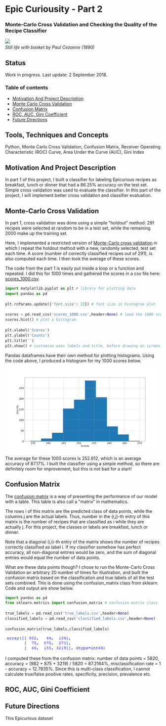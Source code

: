 
# Epic Curiousity - Part 2
### Monte-Carlo Cross Validation and Checking the Quality of the Recipe Classifier

<p align="left">
  <img src="https://raw.githubusercontent.com/tommyzakhoo/epicurious/master/painting.jpg", width="400">
  <br>
  <i> Still life with basket by Paul Cezanne (1890) </i>
</p>

## Status
Work in progress. Last update: 2 September 2018.

### Table of contents

- [Motivation And Project Description](#motivation-and-project-description)
- [Monte Carlo Cross Validation](#monte-carlo-cross-validation)
- [Confusion Matrix](#confusion-matrix)
- [ROC, AUC, Gini Coefficient](#roc-auc-gini-coefficient)
- [Future Directions](#future-directions)

## Tools, Techniques and Concepts

Python, Monte Carlo Cross Validation, Confusion Matrix, Receiver Operating Characteristic (ROC) Curve, Area Under the Curve (AUC), Gini Index

## Motivation And Project Description

In part 1 of this project, I built a classifier for labeling Epicurious recipes as breakfast, lunch or dinner that had a 86.25% accuracy on the test set. Simple cross validation was used to evaluate the classifier. In this part of the project, I will implement better cross validation and classifier evaluation.

## Monte-Carlo Cross Validation

In part 1, cross validation was done using a simple "holdout" method: 291 recipes were selected at random to be in a test set, while the remaining 2000 make up the training set. 

Here, I implemented a restricted version of [Monte-Carlo cross validation](https://en.wikipedia.org/wiki/Cross-validation_(statistics)#Repeated_random_sub-sampling_validation) in which I repeat the holdout method with a new, randomly selected, test set each time. A score (number of correctly classified recipes out of 291), is also computed each time. I then took the average of these scores.

The code from the part 1 is easily put inside a loop or a function and repeated. I did this for 1000 times and gathered the scores in a csv file here: [scores_1000.csv](scores_1000.csv). 

```python
import matplotlib.pyplot as plt # library for plotting data
import pandas as pd

plt.rcParams.update({'font.size': 22}) # font size in histogram plot

scores = pd.read_csv('scores_1000.csv',header=None) # load the 1000 scores
scores.hist() # plot a histogram

plt.xlabel('Scores')
plt.ylabel('Counts')
plt.title('')
plt.show() # customize axes labels and title, before drawing on screen
```
Pandas dataframes have their own method for plotting histograms. Using the code above, I produced a histogram for my 1000 scores below.

<p align="left">
  <img src="https://raw.githubusercontent.com/tommyzakhoo/epicurious-part-2/master/histogram.png", width="600">
</p>

The average for these 1000 scores is 252.812, which is an average accuracy of 87.17%. I built the classifier using a simple method, so there are definitely room for improvement, but this is not bad for a start!

## Confusion Matrix

The [confusion matrix](https://en.wikipedia.org/wiki/Confusion_matrix) is a way of presenting the performance of our model with a table. This table is also call a "matrix" in mathematics.

The rows i of this matrix are the predicted class of data points, while the columns j are the actual labels. Thus, number in the (i,j)-th entry of this matrix is the number of recipes that are classified as i while they are actually j. For this project, the classes or labels are breakfast, lunch or dinner.

Note that a diagonal (i,i)-th entry of the matrix shows the number of recipes correctly classified as label i. If my classifier somehow has perfect accuracy, all non-diagonal entries would be zero, and the sum of diagonal entries would equal the number of data points.

What are these data points though? I chose to run the Monte-Carlo Cross Validation an arbitrary 20 number of times for illustration, and built the confusion matrix based on the classification and true labels of all the test sets combined. This is done using the confusion_matrix class from sklearn. Code and output are show below.

```python
import pandas as pd
from sklearn.metrics import confusion_matrix # confusion matrix class

true_labels = pd.read_csv('true_labels.csv',header=None)
classified_labels = pd.read_csv('classified_labels.csv',header=None)

confusion_matrix(true_labels,classified_labels)
```
<p align="left">
  <img src="https://raw.githubusercontent.com/tommyzakhoo/epicurious-part-2/master/confusion_matrix.png">
</p>

I computed these from the confusion matrix: number of data points = 5820, accuracy = (982 + 875 + 3219) / 5820 = 87.2164%, misclassification rate = 1 - accuracy = 12.7835%. Since this is multi-class classification, I cannot calculate true/false positive rates, specificity, precision, prevalence etc.

## ROC, AUC, Gini Coefficient



## Future Directions

This Epicurious dataset

<!--

```python
s = "Python syntax highlighting"
print s
```

This project is a part of the [Data Science Working Group](http://datascience.codeforsanfrancisco.org) at [Code for San Francisco](http://www.codeforsanfrancisco.org).  Other DSWG projects can be found at the [main GitHub repo](https://github.com/sfbrigade/data-science-wg).

#### -- Project Status: [Active, On-Hold, Completed]

## Project Intro/Objective
The purpose of this project is ________. (Describe the main goals of the project and potential civic impact. Limit to a short paragraph, 3-6 Sentences)

### Partner
* [Name of Partner organization/Government department etc..]
* Website for partner
* Partner contact: [Name of Contact], [slack handle of contact if any]
* If you do not have a partner leave this section out

### Methods Used
* Inferential Statistics
* Machine Learning
* Data Visualization
* Predictive Modeling
* etc.

### Technologies
* R 
* Python
* D3
* PostGres, MySql
* Pandas, jupyter
* HTML
* JavaScript
* etc. 

## Project Description
(Provide more detailed overview of the project.  Talk a bit about your data sources and what questions and hypothesis you are exploring. What specific data analysis/visualization and modelling work are you using to solve the problem? What blockers and challenges are you facing?  Feel free to number or bullet point things here)

## Needs of this project

- frontend developers
- data exploration/descriptive statistics
- data processing/cleaning
- statistical modeling
- writeup/reporting
- etc. (be as specific as possible)

-->
